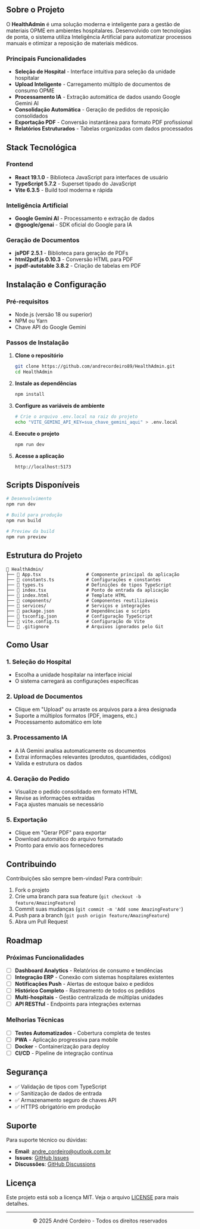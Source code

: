 ## Sobre o Projeto

O **HealthAdmin** é uma solução moderna e inteligente para a gestão de materiais OPME em ambientes hospitalares. Desenvolvido com tecnologias de ponta, o sistema utiliza Inteligência Artificial para automatizar processos manuais e otimizar a reposição de materiais médicos.

### Principais Funcionalidades

- **Seleção de Hospital** - Interface intuitiva para seleção da unidade hospitalar
- **Upload Inteligente** - Carregamento múltiplo de documentos de consumo OPME
- **Processamento IA** - Extração automática de dados usando Google Gemini AI
- **Consolidação Automática** - Geração de pedidos de reposição consolidados
- **Exportação PDF** - Conversão instantânea para formato PDF profissional
- **Relatórios Estruturados** - Tabelas organizadas com dados processados

## Stack Tecnológica

### Frontend
- **React 19.1.0** - Biblioteca JavaScript para interfaces de usuário
- **TypeScript 5.7.2** - Superset tipado do JavaScript
- **Vite 6.3.5** - Build tool moderna e rápida

### Inteligência Artificial
- **Google Gemini AI** - Processamento e extração de dados
- **@google/genai** - SDK oficial do Google para IA

### Geração de Documentos
- **jsPDF 2.5.1** - Biblioteca para geração de PDFs
- **html2pdf.js 0.10.3** - Conversão HTML para PDF
- **jspdf-autotable 3.8.2** - Criação de tabelas em PDF

## Instalação e Configuração

### Pré-requisitos
- Node.js (versão 18 ou superior)
- NPM ou Yarn
- Chave API do Google Gemini

### Passos de Instalação

1. **Clone o repositório**
   ```bash
   git clone https://github.com/andrecordeiro89/HealthAdmin.git
   cd HealthAdmin
   ```

2. **Instale as dependências**
   ```bash
   npm install
   ```

3. **Configure as variáveis de ambiente**
   ```bash
   # Crie o arquivo .env.local na raiz do projeto
   echo "VITE_GEMINI_API_KEY=sua_chave_gemini_aqui" > .env.local
   ```

4. **Execute o projeto**
   ```bash
   npm run dev
   ```

5. **Acesse a aplicação**
   ```
   http://localhost:5173
   ```

## Scripts Disponíveis

```bash
# Desenvolvimento
npm run dev

# Build para produção
npm run build

# Preview da build
npm run preview
```

## Estrutura do Projeto

```
📁 HealthAdmin/
├── 📄 App.tsx                 # Componente principal da aplicação
├── 📄 constants.ts            # Configurações e constantes
├── 📄 types.ts                # Definições de tipos TypeScript
├── 📄 index.tsx               # Ponto de entrada da aplicação
├── 📄 index.html              # Template HTML
├── 📁 components/             # Componentes reutilizáveis
├── 📁 services/               # Serviços e integrações
├── 📄 package.json            # Dependências e scripts
├── 📄 tsconfig.json           # Configuração TypeScript
├── 📄 vite.config.ts          # Configuração do Vite
└── 📄 .gitignore              # Arquivos ignorados pelo Git
```

## Como Usar

### 1. Seleção do Hospital
- Escolha a unidade hospitalar na interface inicial
- O sistema carregará as configurações específicas

### 2. Upload de Documentos
- Clique em "Upload" ou arraste os arquivos para a área designada
- Suporte a múltiplos formatos (PDF, imagens, etc.)
- Processamento automático em lote

### 3. Processamento IA
- A IA Gemini analisa automaticamente os documentos
- Extrai informações relevantes (produtos, quantidades, códigos)
- Valida e estrutura os dados

### 4. Geração do Pedido
- Visualize o pedido consolidado em formato HTML
- Revise as informações extraídas
- Faça ajustes manuais se necessário

### 5. Exportação
- Clique em "Gerar PDF" para exportar
- Download automático do arquivo formatado
- Pronto para envio aos fornecedores

## Contribuindo

Contribuições são sempre bem-vindas! Para contribuir:

1. Fork o projeto
2. Crie uma branch para sua feature (`git checkout -b feature/AmazingFeature`)
3. Commit suas mudanças (`git commit -m 'Add some AmazingFeature'`)
4. Push para a branch (`git push origin feature/AmazingFeature`)
5. Abra um Pull Request

## Roadmap

### Próximas Funcionalidades
- [ ] **Dashboard Analytics** - Relatórios de consumo e tendências
- [ ] **Integração ERP** - Conexão com sistemas hospitalares existentes
- [ ] **Notificações Push** - Alertas de estoque baixo e pedidos
- [ ] **Histórico Completo** - Rastreamento de todos os pedidos
- [ ] **Multi-hospitais** - Gestão centralizada de múltiplas unidades
- [ ] **API RESTful** - Endpoints para integrações externas

### Melhorias Técnicas
- [ ] **Testes Automatizados** - Cobertura completa de testes
- [ ] **PWA** - Aplicação progressiva para mobile
- [ ] **Docker** - Containerização para deploy
- [ ] **CI/CD** - Pipeline de integração contínua

## Segurança

- ✅ Validação de tipos com TypeScript
- ✅ Sanitização de dados de entrada
- ✅ Armazenamento seguro de chaves API
- ✅ HTTPS obrigatório em produção

## Suporte

Para suporte técnico ou dúvidas:

- **Email**: [andre_cordeiro@outlook.com.br](mailto:andre_cordeiro@outlook.com.br)
- **Issues**: [GitHub Issues](https://github.com/andrecordeiro89/HealthAdmin/issues)
- **Discussões**: [GitHub Discussions](https://github.com/andrecordeiro89/HealthAdmin/discussions)

## Licença

Este projeto está sob a licença MIT. Veja o arquivo [LICENSE](LICENSE) para mais detalhes.

---

<div align="center">
     <p>© 2025 André Cordeiro - Todos os direitos reservados</p>
</div>
